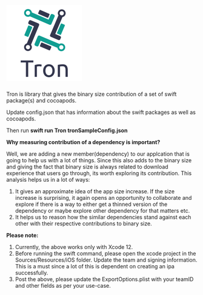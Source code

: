 # ![alt text](https://github.com/chiragramani/Tron/blob/main/tron.png?raw=true)

Tron is library that gives the binary size contribution of a set of swift package(s) and cocoapods.

Update config.json that has information about the swift packages as well as cocoapods. 

Then run **swift run Tron tronSampleConfig.json**

**Why measuring contribution of a dependency is important?**

Well, we are adding a new member(dependency) to our applcation that is going to help us with a lot of things. Since this also adds to the binary size and giving the fact that binary size is always related to download experience that users go through, its worth exploring its contribution. This analysis helps us in a lot of ways:
1. It gives an approximate idea of the app size increase. If the size increase is surprising, it again opens an opportunity to collaborate and explore if there is a way to either get a thinned version of the dependency or maybe explore other dependency for that matters etc.
2. It helps us to reason how the similar dependencies stand against each other with their respective contributions to binary size. 

**Please note:**
1. Currently, the above works only with Xcode 12.
2. Before running the swift command, please open the xcode project in the Sources/Resources/iOS folder. Update the team and signing information. This is a must since a lot of this is dependent on creating an ipa successfully. 
3. Post the above, please update the ExportOptions.plist with your teamID and other fields as per your use-case.


